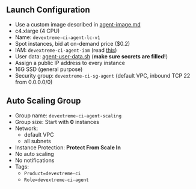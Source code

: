 ## Launch Configuration

- Use a custom image described in [agent-image.md](agent-image.md)
- c4.xlarge (4 CPU)
- Name: `devextreme-ci-agent-lc-v1`
- Spot instances, bid at on-demand price ($0.2)
- IAM: `devextreme-ci-agent-iam` (read [this](http://docs.aws.amazon.com/systems-manager/latest/userguide/systems-manager-access.html#sysman-access-user))
- User data: [agent-user-data.sh](agent-user-data.sh) (**make sure secrets are filled!**)
- Assign a public IP address to every instance
- 16G SSD (general purpose)
- Security group: `devextreme-ci-sg-agent` (default VPC, inbound TCP 22 from 0.0.0.0/0)

## Auto Scaling Group
- Group name: `devextreme-ci-agent-scaling`
- Group size: Start with **0** instances
- Network:
    - default VPC
    - all subnets
- Instance Protection: **Protect From Scale In**
- No auto scaling
- No notifications
- Tags:
    - `Product=devextreme-ci`
    - `Role=devextreme-ci-agent`
